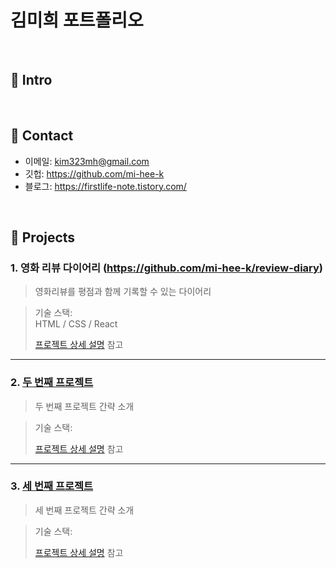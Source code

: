 # 김미희 포트폴리오
>

</br>

## :pushpin: Intro


</br>

## :pushpin: Contact
- 이메일: kim323mh@gmail.com
- 깃헙: https://github.com/mi-hee-k
- 블로그: https://firstlife-note.tistory.com/

</br>

## :pushpin: Projects
### 1. 영화 리뷰 다이어리 (https://github.com/mi-hee-k/review-diary)
>영화리뷰를 평점과 함께 기록할 수 있는 다이어리

>기술 스택:  
> HTML / CSS / React
>
>[프로젝트 상세 설명](https://github.com/mi-hee-k/review-diary) 참고

---

### 2. [두 번째 프로젝트]()
>두 번째 프로젝트 간략 소개 
 
>기술 스택:  
>
>  
>[프로젝트 상세 설명](https://github.com/mi-hee-k/review-diary) 참고

---

### 3. [세 번째 프로젝트]()
>세 번째 프로젝트 간략 소개 

>기술 스택:  
>
>[프로젝트 상세 설명](https://github.com/mi-hee-k/review-diary) 참고
